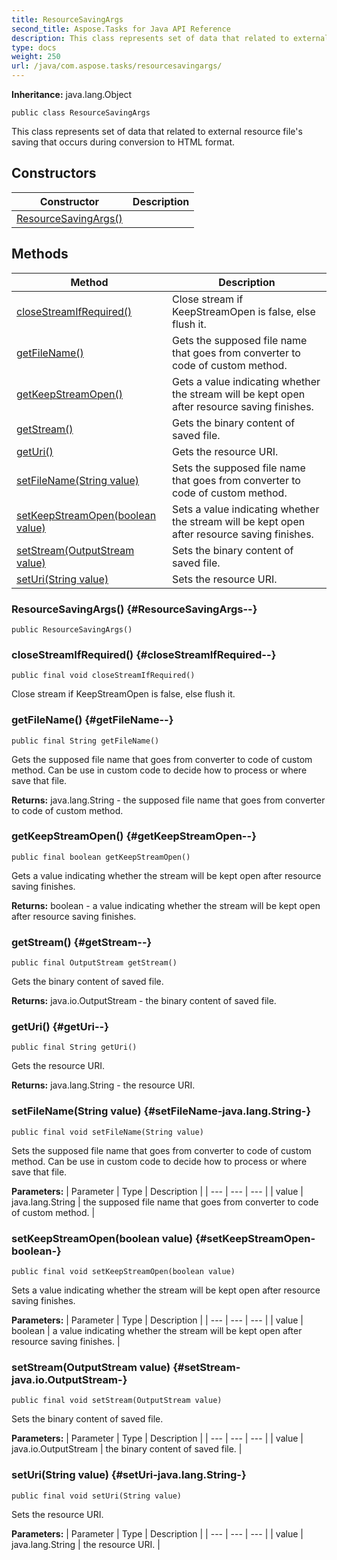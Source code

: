 ```yaml
---
title: ResourceSavingArgs
second_title: Aspose.Tasks for Java API Reference
description: This class represents set of data that related to external resource files saving that occurs during conversion to HTML format.
type: docs
weight: 250
url: /java/com.aspose.tasks/resourcesavingargs/
---
```


**Inheritance:**
java.lang.Object
```
public class ResourceSavingArgs
```

This class represents set of data that related to external resource file's saving that occurs during conversion to HTML format.
## Constructors

| Constructor | Description |
| --- | --- |
| [ResourceSavingArgs()](#ResourceSavingArgs--) |  |
## Methods

| Method | Description |
| --- | --- |
| [closeStreamIfRequired()](#closeStreamIfRequired--) | Close stream if KeepStreamOpen is false, else flush it. |
| [getFileName()](#getFileName--) | Gets the supposed file name that goes from converter to code of custom method. |
| [getKeepStreamOpen()](#getKeepStreamOpen--) | Gets a value indicating whether the stream will be kept open after resource saving finishes. |
| [getStream()](#getStream--) | Gets the binary content of saved file. |
| [getUri()](#getUri--) | Gets the resource URI. |
| [setFileName(String value)](#setFileName-java.lang.String-) | Sets the supposed file name that goes from converter to code of custom method. |
| [setKeepStreamOpen(boolean value)](#setKeepStreamOpen-boolean-) | Sets a value indicating whether the stream will be kept open after resource saving finishes. |
| [setStream(OutputStream value)](#setStream-java.io.OutputStream-) | Sets the binary content of saved file. |
| [setUri(String value)](#setUri-java.lang.String-) | Sets the resource URI. |
### ResourceSavingArgs() {#ResourceSavingArgs--}
```
public ResourceSavingArgs()
```


### closeStreamIfRequired() {#closeStreamIfRequired--}
```
public final void closeStreamIfRequired()
```


Close stream if KeepStreamOpen is false, else flush it.

### getFileName() {#getFileName--}
```
public final String getFileName()
```


Gets the supposed file name that goes from converter to code of custom method. Can be use in custom code to decide how to process or where save that file.

**Returns:**
java.lang.String - the supposed file name that goes from converter to code of custom method.
### getKeepStreamOpen() {#getKeepStreamOpen--}
```
public final boolean getKeepStreamOpen()
```


Gets a value indicating whether the stream will be kept open after resource saving finishes.

**Returns:**
boolean - a value indicating whether the stream will be kept open after resource saving finishes.
### getStream() {#getStream--}
```
public final OutputStream getStream()
```


Gets the binary content of saved file.

**Returns:**
java.io.OutputStream - the binary content of saved file.
### getUri() {#getUri--}
```
public final String getUri()
```


Gets the resource URI.

**Returns:**
java.lang.String - the resource URI.
### setFileName(String value) {#setFileName-java.lang.String-}
```
public final void setFileName(String value)
```


Sets the supposed file name that goes from converter to code of custom method. Can be use in custom code to decide how to process or where save that file.

**Parameters:**
| Parameter | Type | Description |
| --- | --- | --- |
| value | java.lang.String | the supposed file name that goes from converter to code of custom method. |

### setKeepStreamOpen(boolean value) {#setKeepStreamOpen-boolean-}
```
public final void setKeepStreamOpen(boolean value)
```


Sets a value indicating whether the stream will be kept open after resource saving finishes.

**Parameters:**
| Parameter | Type | Description |
| --- | --- | --- |
| value | boolean | a value indicating whether the stream will be kept open after resource saving finishes. |

### setStream(OutputStream value) {#setStream-java.io.OutputStream-}
```
public final void setStream(OutputStream value)
```


Sets the binary content of saved file.

**Parameters:**
| Parameter | Type | Description |
| --- | --- | --- |
| value | java.io.OutputStream | the binary content of saved file. |

### setUri(String value) {#setUri-java.lang.String-}
```
public final void setUri(String value)
```


Sets the resource URI.

**Parameters:**
| Parameter | Type | Description |
| --- | --- | --- |
| value | java.lang.String | the resource URI. |

